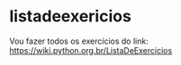 # listadeexericios
Vou fazer todos os exercícios do link: https://wiki.python.org.br/ListaDeExercicios
